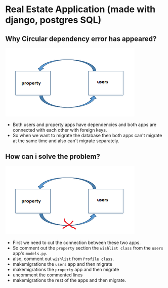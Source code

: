 # Real Estate Application (made with django, postgres SQL)

## Why Circular dependency error has appeared?
 ![cde](cde.png)
- Both users and property apps have dependencies and both apps are connected with each other with foreign keys.
- So when we want to migrate the database then both apps can't migrate at the same time and also can't migrate separately.

## How can i solve the problem?
 ![cde2](cde2.png)
- First we need to cut the connection between these two apps.
- So comment out the `property` section the `wishlist class` from the `users` app's `models.py`.
- also, comment out `wishlist` from `Profile class`.
- makemigrations the `users` app and then migrate
- makemigrations the `property` app and then migrate
- uncomment the commented lines
- makemigrations the rest of the apps and then migrate.